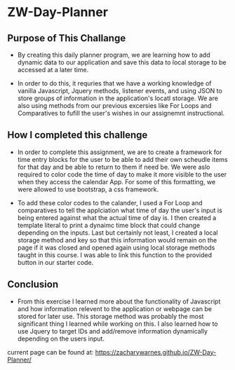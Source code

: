 # ZW-Day-Planner

## Purpose of This Challange 

* By creating this daily planner program, we are learning how to add dynamic data to our application and save this data to local storage to be accessed at a later time. 

* In order to do this, it requries that we have a working knowledge of vanilla Javascript, Jquery methods, listener events, and using JSON to store groups of information in the application's locatl storage. We are also using methods from our previous excersies like For Loops and Comparatives to fufill the user's wishes in our assignemnt instructional. 

## How I completed this challenge

* In order to complete this assignment, we are to create a framework for time entry blocks for the user to be able to add their own scheudle items for that day and be able to return to them if need be. We were aslo required to color code the time of day to make it more visible to the user when they access the calendar App. For some of this formatting, we were allowed to use bootstrap, a css framework. 

* To add these color codes to the calander, I used a For Loop and comparatives to tell the applciation what time of day the user's input is being entered against what the actual time of day is. I then created a template literal to print a dynaimc time block that could change depending on the inputs. Last but certainly not least, I created a local storage method and key so that this information would remain on the page if it was closed and opened again using local storage methods taught in this course. I was able to link this function to the provided button in our starter code.

## Conclusion

* From this exercise I learned more about the functionality of Javascript and how information relevent to the application or webpage can be stored for later use. This storage method was probably the most significant thing I learned while working on this. I also learned how to use Jquery to target IDs and add/remove information dynamically depending on the users input. 

current page can be found at: https://zacharywarnes.github.io/ZW-Day-Planner/
